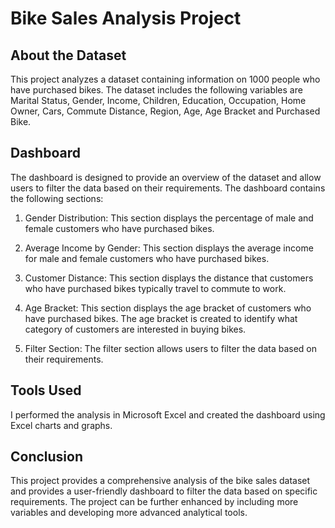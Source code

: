 # Bike Sales Analysis Project

## About the Dataset

This project analyzes a dataset containing information on 1000 people who have purchased bikes. The dataset includes the following variables are Marital Status, Gender, Income, Children, Education, Occupation, Home Owner, Cars, Commute Distance, Region, Age, Age Bracket and Purchased Bike.

## Dashboard

The dashboard is designed to provide an overview of the dataset and allow users to filter the data based on their requirements. The dashboard contains the following sections:

1.	Gender Distribution: This section displays the percentage of male and female customers who have purchased bikes.

2.	Average Income by Gender: This section displays the average income for male and female customers who have purchased bikes.

1.	Customer Distance: This section displays the distance that customers who have purchased bikes typically travel to commute to work.

2.	Age Bracket: This section displays the age bracket of customers who have purchased bikes. The age bracket is created to identify what category of customers are interested in buying bikes.

3.	Filter Section: The filter section allows users to filter the data based on their requirements. 

## Tools Used

I performed the analysis in Microsoft Excel and created the dashboard using Excel charts and graphs.

## Conclusion

This project provides a comprehensive analysis of the bike sales dataset and provides a user-friendly dashboard to filter the data based on specific requirements. The project can be further enhanced by including more variables and developing more advanced analytical tools.
